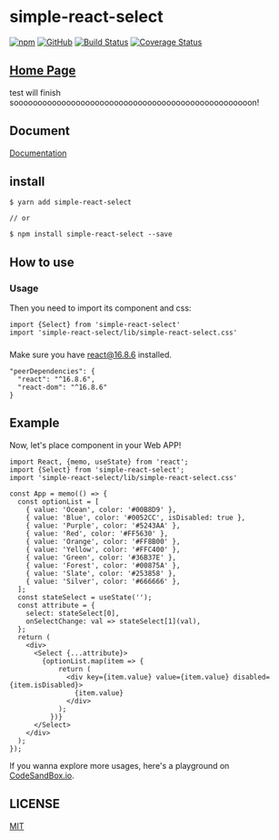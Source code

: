 # simple-react-select

[![npm](https://img.shields.io/npm/v/simple-react-select)](https://www.npmjs.com/package/simple-react-select)
[![GitHub](https://img.shields.io/github/license/Hentaitang/simple-react-select)](https://github.com/Hentaitang/simple-react-select/blob/master/LICENSE)
[![Build Status](https://travis-ci.org/Hentaitang/simple-react-select.svg?branch=master)](https://travis-ci.org/Hentaitang/simple-react-select)
[![Coverage Status](https://coveralls.io/repos/github/Hentaitang/simple-react-select/badge.svg?branch=master)](https://coveralls.io/github/Hentaitang/simple-react-select?branch=master)

## [Home Page](https://hentaitang.github.io/simple-react-select/)
test will finish soooooooooooooooooooooooooooooooooooooooooooooooooon!

## Document

[Documentation](https://hentaitang.github.io/Lgm-UI/)

## install

```$xslt
$ yarn add simple-react-select

// or

$ npm install simple-react-select --save
```

## How to use

### Usage

Then you need to import its component and css:

```$xslt
import {Select} from 'simple-react-select'
import 'simple-react-select/lib/simple-react-select.css'
```

###

Make sure you have react@16.8.6 installed.

```$xslt
"peerDependencies": {
  "react": "^16.8.6",
  "react-dom": "^16.8.6"
}
```

## Example

Now, let's place component in your Web APP!

```$js
import React, {memo, useState} from 'react';
import {Select} from 'simple-react-select';
import 'simple-react-select/lib/simple-react-select.css'

const App = memo(() => {
  const optionList = [
    { value: 'Ocean', color: '#00B8D9' },
    { value: 'Blue', color: '#0052CC', isDisabled: true },
    { value: 'Purple', color: '#5243AA' },
    { value: 'Red', color: '#FF5630' },
    { value: 'Orange', color: '#FF8B00' },
    { value: 'Yellow', color: '#FFC400' },
    { value: 'Green', color: '#36B37E' },
    { value: 'Forest', color: '#00875A' },
    { value: 'Slate', color: '#253858' },
    { value: 'Silver', color: '#666666' },
  ];
  const stateSelect = useState('');
  const attribute = {
    select: stateSelect[0],
    onSelectChange: val => stateSelect[1](val),
  };
  return (
    <div>
      <Select {...attribute}>
        {optionList.map(item => {
            return (
              <div key={item.value} value={item.value} disabled={item.isDisabled}>
                {item.value}
              </div>
            );
          })}
      </Select>
    </div>
  );
});
```

If you wanna explore more usages, here's a playground on [CodeSandBox.io](https://codesandbox.io/s/wispy-river-5dv7b).

## LICENSE

[MIT](https://github.com/Hentaitang/simple-react-select/blob/master/LICENSE)
